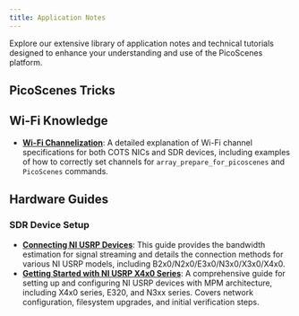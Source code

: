 ```yaml
---
title: Application Notes
---
```


Explore our extensive library of application notes and technical tutorials designed to enhance your understanding and use of the PicoScenes platform.

## PicoScenes Tricks


## Wi-Fi Knowledge

- **[Wi-Fi Channelization](channels)**: A detailed explanation of Wi-Fi channel specifications for both COTS NICs and SDR devices, including examples of how to correctly set channels for `array_prepare_for_picoscenes` and `PicoScenes` commands.

## Hardware Guides

### SDR Device Setup
- **[Connecting NI USRP Devices](connect-usrp)**: This guide provides the bandwidth estimation for signal streaming and details the connection methods for various NI USRP models, including B2x0/N2x0/E3x0/N3x0/X3x0/X4x0.
- **[Getting Started with NI USRP X4x0 Series](x4x0-and-other-mpm-get-started)**: A comprehensive guide for setting up and configuring NI USRP devices with MPM architecture, including X4x0 series, E320, and N3xx series. Covers network configuration, filesystem upgrades, and initial verification steps.
